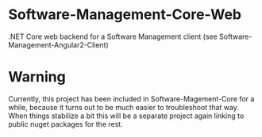# Software-Management-Core-Web
.NET Core web backend for a Software Management client (see Software-Management-Angular2-Client)

# Warning
Currently, this project has been included in Software-Magement-Core for a while, because it turns out to be much easier to troubleshoot that way. When things stabilize a bit this will be a separate project again linking to public nuget packages for the rest. 
